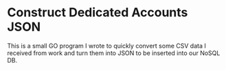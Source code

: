 # Construct Dedicated Accounts JSON

This is a small GO program I wrote to quickly convert some CSV data I received from work and turn them into JSON to be inserted into our NoSQL DB.
